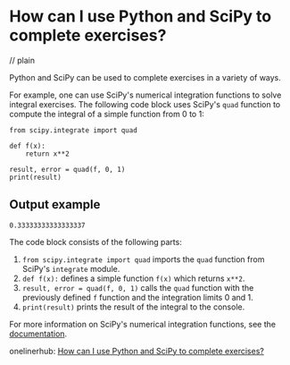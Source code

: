 # How can I use Python and SciPy to complete exercises?
// plain

Python and SciPy can be used to complete exercises in a variety of ways.

For example, one can use SciPy's numerical integration functions to solve integral exercises. The following code block uses SciPy's `quad` function to compute the integral of a simple function from 0 to 1:

```
from scipy.integrate import quad

def f(x):
    return x**2

result, error = quad(f, 0, 1)
print(result)
```

## Output example

```
0.33333333333333337
```

The code block consists of the following parts:

1. `from scipy.integrate import quad` imports the `quad` function from SciPy's `integrate` module.
2. `def f(x):` defines a simple function `f(x)` which returns `x**2`.
3. `result, error = quad(f, 0, 1)` calls the `quad` function with the previously defined `f` function and the integration limits 0 and 1.
4. `print(result)` prints the result of the integral to the console.

For more information on SciPy's numerical integration functions, see the [documentation](https://docs.scipy.org/doc/scipy/reference/tutorial/integrate.html).

onelinerhub: [How can I use Python and SciPy to complete exercises?](https://onelinerhub.com/python-scipy/how-can-i-use-python-and-scipy-to-complete-exercises)